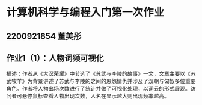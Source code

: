  # 计算机科学与编程入门第一次作业
 ## 2200921854 董美彤
 ## 作业1（1）：人物词频可视化
 描述：作者从《大汉荣耀》中节选了《苏武与李陵的故事》一文，文章主要以《苏武牧羊》为背景讲述了苏武与李陵的之间的恩怨情仇并涉及了汉朝与匈奴多位重要角色。作者将人物出场次数进行了统计并做了可视化处理，以词云的形式展现。访问者可悬停鼠标查看人物出现次数，人名在显示越大则出现频率越高。
 
